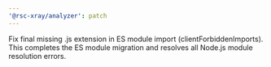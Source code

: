 ```yaml
---
'@rsc-xray/analyzer': patch
---
```


Fix final missing .js extension in ES module import (clientForbiddenImports). This completes the ES module migration and resolves all Node.js module resolution errors.
